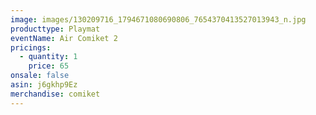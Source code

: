 ```yaml
---
image: images/130209716_1794671080690806_7654370413527013943_n.jpg
producttype: Playmat
eventName: Air Comiket 2
pricings:
  - quantity: 1
    price: 65
onsale: false
asin: j6gkhp9Ez
merchandise: comiket
---
```


